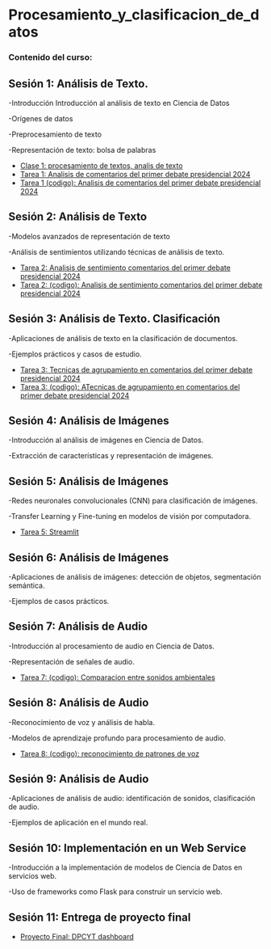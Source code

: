# Procesamiento_y_clasificacion_de_datos
### Contenido del curso:

## Sesión 1: Análisis de Texto.

-Introducción Introducción al análisis de texto en Ciencia de Datos 

-Orígenes de datos 

-Preprocesamiento de texto 

-Representación de texto: bolsa de palabras 

- [Clase 1: procesamiento de textos, analis de texto](Clases/clase1.ipynb)
- [Tarea 1: Analisis de comentarios del primer debate presidencial 2024](Template-Tareas-MCD-UANL/Tareas-1-MCD-UANL.pdf)
- [Tarea 1 (codigo): Analisis de comentarios del primer debate presidencial 2024](Tareas/Tarea_1/Datos/YCD.ipynb)
 
## Sesión 2: Análisis de Texto 

 -Modelos avanzados de representación de texto 
 
 -Análisis de sentimientos utilizando técnicas de análisis de texto. 

- [Tarea 2: Analisis de sentimiento comentarios del primer debate presidencial 2024](Tarea_2/Template-Tareas-MCD-UANL/Tareas-2-MCD-UANL.pdf)
- [Tarea 2: (codigo): Analisis de sentimiento comentarios del primer debate presidencial 2024](Tareas/Tarea_2/Datos/YCD.ipynb)
## Sesión 3: Análisis de Texto. Clasificación 

 -Aplicaciones de análisis de texto en la clasificación de documentos. 
 
 -Ejemplos prácticos y casos de estudio. 

- [Tarea 3: Tecnicas de agrupamiento en comentarios del primer debate presidencial 2024](Tareas/Tarea_3/Template-Tareas-MCD-UANL/Tareas-3-MCD-UANL.pdf)
- [Tarea 3: (codigo): ATecnicas de agrupamiento en comentarios del primer debate presidencial 2024](Tareas/Tarea_3/Datos/Tarea_3.ipynb)

## Sesión 4: Análisis de Imágenes 

 -Introducción al análisis de imágenes en Ciencia de Datos. 
 
 -Extracción de características y representación de imágenes. 


## Sesión 5: Análisis de Imágenes

 -Redes neuronales convolucionales (CNN) para clasificación de imágenes. 
 
 -Transfer Learning y Fine-tuning en modelos de visión por computadora. 
- [Tarea 5: Streamlit](Tareas/Tarea_5/app.py)

## Sesión 6: Análisis de Imágenes 

 -Aplicaciones de análisis de imágenes: detección de objetos, segmentación semántica. 
 
 -Ejemplos de casos prácticos. 

## Sesión 7: Análisis de Audio 

 -Introducción al procesamiento de audio en Ciencia de Datos. 
 
 -Representación de señales de audio. 
 - [Tarea 7: (codigo): Comparacion entre sonidos ambientales](Tareas/Tarea_7/Template-Tareas-MCD-UANL/Tareas-__-MCD-UANL.pdf)

## Sesión 8: Análisis de Audio 

 -Reconocimiento de voz y análisis de habla. 
 
 -Modelos de aprendizaje profundo para procesamiento de audio. 
 
 - [Tarea 8: (codigo): reconocimiento de patrones de voz](Tareas/Tarea_8/Datos/Tarea.ipynb)
## Sesión 9: Análisis de Audio 

 -Aplicaciones de análisis de audio: identificación de sonidos, clasificación de audio. 
 
 -Ejemplos de aplicación en el mundo real. 
 
## Sesión 10: Implementación en un Web Service 

 -Introducción a la implementación de modelos de Ciencia de Datos en servicios web. 
 
 -Uso de frameworks como Flask para construir un servicio web. 
 
## Sesión 11: Entrega de proyecto final 

 - [Proyecto Final: DPCYT dashboard](https://requirementstxt-det8stxfmhwaua8egtq9hv.streamlit.app/)
